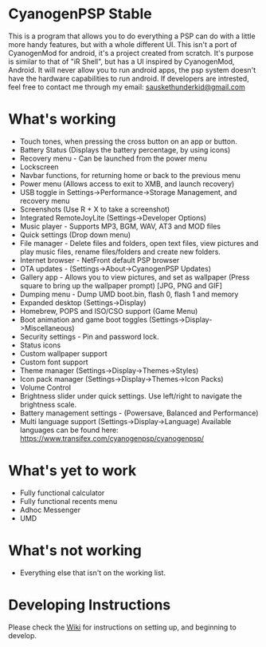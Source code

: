 CyanogenPSP Stable
=================

This is a program that allows you to do everything a PSP can do with a little more handy features, but with a whole different UI. This isn't a port of CyanogenMod for android, it's a project created from scratch. It's purpose is similar to that of "iR Shell", but has a UI inspired by CyanogenMod, Android. It will never allow you to run android apps, the psp system doesn't have the hardware capabilities to run android. If developers are intrested, feel free to contact me through my email: sauskethunderkid@gmail.com 


What's working
=================
- Touch tones, when pressing the cross button on an app or button.
- Battery Status (Displays the battery percentage, by using icons)
- Recovery menu - Can be launched from the power menu
- Lockscreen
- Navbar functions, for returning home or back to the previous menu
- Power menu (Allows access to exit to XMB, and launch recovery)
- USB toggle in Settings->Performance->Storage Management, and recovery menu
- Screenshots (Use R + X to take a screenshot)
- Integrated RemoteJoyLite (Settings->Developer Options)
- Music player - Supports MP3, BGM, WAV, AT3 and MOD files
- Quick settings (Drop down menu)
- File manager - Delete files and folders, open text files, view pictures and play music files, rename files/folders and create new folders.
- Internet browser - NetFront default PSP browser
- OTA updates - (Settings->About->CyanogenPSP Updates)
- Gallery app - Allows you to view pictures, and set as wallpaper (Press square to bring up the wallpaper prompt) [JPG, PNG and GIF]
- Dumping menu - Dump UMD boot.bin, flash 0, flash 1 and memory
- Expanded desktop (Settings->Display)
- Homebrew, POPS and ISO/CSO support (Game Menu)
- Boot animation and game boot toggles (Settings->Display->Miscellaneous)
- Security settings - Pin and password lock.
- Status icons
- Custom wallpaper support
- Custom font support
- Theme manager (Settings->Display->Themes->Styles)
- Icon pack manager (Settings->Display->Themes->Icon Packs)
- Volume Control
- Brightness slider under quick settings. Use left/right to navigate the brightness scale.
- Battery management settings - (Powersave, Balanced and Performance)
- Multi language support (Settings->Display->Language) Available languages can be found here: https://www.transifex.com/cyanogenpsp/cyanogenpsp/

What's yet to work
=================
- Fully functional calculator
- Fully functional recents menu
- Adhoc Messenger
- UMD

What's not working
=================
- Everything else that isn't on the working list.

Developing Instructions
=================

Please check the [Wiki](https://github.com/joel16/CyanogenPSP/wiki) for instructions on setting up, and beginning to develop.
